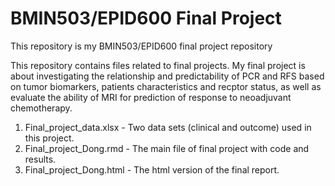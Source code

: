 # BMIN503/EPID600 Final Project

This repository is my BMIN503/EPID600 final project repository

This repository contains files related to final projects. My final project is about investigating the relationship and predictability of PCR and RFS based on tumor biomarkers, patients characteristics and recptor status, as well as evaluate the ability of MRI for prediction of response to neoadjuvant chemotherapy. 


1. Final_project_data.xlsx - Two data sets (clinical and outcome) used in this project.
2. Final_project_Dong.rmd - The main file of final project with code and results.
3. Final_project_Dong.html - The html version of the final report.
